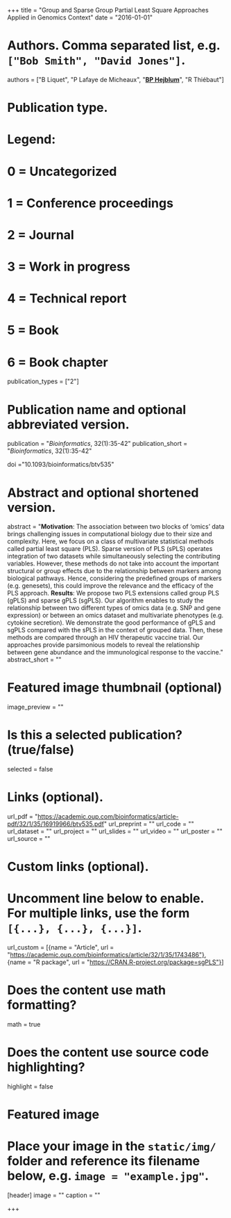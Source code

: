 +++
title = "Group and Sparse Group Partial Least Square Approaches Applied in Genomics Context"
date = "2016-01-01"

# Authors. Comma separated list, e.g. `["Bob Smith", "David Jones"]`.
authors = ["B Liquet", "P Lafaye de Micheaux", "<u>**BP Hejblum**</u>", "R Thiébaut"]

# Publication type.
# Legend:
# 0 = Uncategorized
# 1 = Conference proceedings
# 2 = Journal
# 3 = Work in progress
# 4 = Technical report
# 5 = Book
# 6 = Book chapter
publication_types = ["2"]

# Publication name and optional abbreviated version.
publication = "*Bioinformatics*, 32(1):35-42"
publication_short = "*Bioinformatics*, 32(1):35-42"

doi ="10.1093/bioinformatics/btv535"

# Abstract and optional shortened version.
abstract = "**Motivation**: The association between two blocks of ‘omics’ data brings challenging issues in computational biology due to their size and complexity. Here, we focus on a class of multivariate statistical methods called partial least square (PLS). Sparse version of PLS (sPLS) operates integration of two datasets while simultaneously selecting the contributing variables. However, these methods do not take into account the important structural or group effects due to the relationship between markers among biological pathways. Hence, considering the predefined groups of markers (e.g. genesets), this could improve the relevance and the efficacy of the PLS approach. **Results**: We propose two PLS extensions called group PLS (gPLS) and sparse gPLS (sgPLS). Our algorithm enables to study the relationship between two different types of omics data (e.g. SNP and gene expression) or between an omics dataset and multivariate phenotypes (e.g. cytokine secretion). We demonstrate the good performance of gPLS and sgPLS compared with the sPLS in the context of grouped data. Then, these methods are compared through an HIV therapeutic vaccine trial. Our approaches provide parsimonious models to reveal the relationship between gene abundance and the immunological response to the vaccine."
abstract_short = ""

# Featured image thumbnail (optional)
image_preview = ""

# Is this a selected publication? (true/false)
selected = false

# Links (optional).
url_pdf = "https://academic.oup.com/bioinformatics/article-pdf/32/1/35/16919966/btv535.pdf"
url_preprint = ""
url_code = ""
url_dataset = ""
url_project = ""
url_slides = ""
url_video = ""
url_poster = ""
url_source = ""

# Custom links (optional).
#   Uncomment line below to enable. For multiple links, use the form `[{...}, {...}, {...}]`.
url_custom = [{name = "Article", url = "https://academic.oup.com/bioinformatics/article/32/1/35/1743486"}, {name = "R package", url = "https://CRAN.R-project.org/package=sgPLS"}]

# Does the content use math formatting?
math = true

# Does the content use source code highlighting?
highlight = false

# Featured image
# Place your image in the `static/img/` folder and reference its filename below, e.g. `image = "example.jpg"`.
[header]
image = ""
caption = ""

+++
